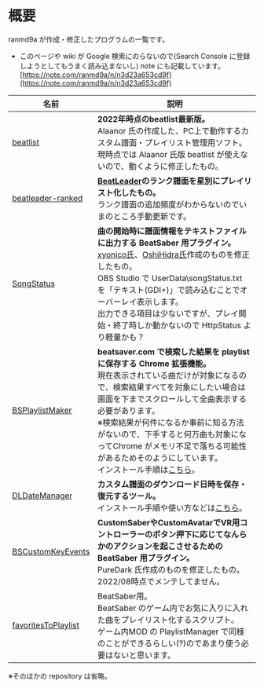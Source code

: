 # 概要

ranmd9a が作成・修正したプログラムの一覧です。

- このページや wiki が Google 検索にのらないので(Search Console に登録しようとしてもうまく読み込まないし) note にも記載しています。  
  [https://note.com/ranmd9a/n/n3d23a653cd9f](https://note.com/ranmd9a/n/n3d23a653cd9f)

| 名前 | 説明 |
|---|---|
| [beatlist](https://github.com/ranmd9a/beatlist/releases/latest) | **2022年時点のbeatlist最新版。**<br>Alaanor 氏の作成した、PC上で動作するカスタム譜面・プレイリスト管理用ソフト。<br>現時点では Alaanor 氏版 beatlist が使えないので、動くように修正したもの。 |
| [beatleader-ranked](https://github.com/ranmd9a/beatleader-ranked/releases/latest) | **[BeatLeader](https://www.beatleader.xyz/leaderboards)のランク譜面を星別にプレイリスト化したもの。**<br>ランク譜面の追加頻度がわからないのでいまのところ手動更新です。 |
| [SongStatus](https://github.com/ranmd9a/BeatSaber-SongStatus/releases/latest) | **曲の開始時に譜面情報をテキストファイルに出力する BeatSaber 用プラグイン。**<br>[xyonico氏](https://github.com/xyonico)、[OshiHidra氏](https://github.com/OshiHidra)作成のものを修正したもの。<br>OBS Studio で  UserData\songStatus.txt を「テキスト(GDI+)」で読み込むことでオーバーレイ表示します。<br>出力できる項目は少ないですが、プレイ開始・終了時しか動かないので HttpStatus より軽量かも？ |
| [BSPlaylistMaker](https://github.com/ranmd9a/BSPlaylistMaker/releases/latest) | **beatsaver.com で検索した結果を playlist に保存する Chrome 拡張機能。**<br>現在表示されている曲だけが対象になるので、検索結果すべてを対象にしたい場合は画面を下までスクロールして全曲表示する必要があります。<br>※検索結果が何件になるか事前に知る方法がないので、下手すると何万曲も対象になってChrome がメモリ不足で落ちる可能性があるためそのようにしています。<br>インストール手順は[こちら](https://github.com/ranmd9a/BSPlaylistMaker)。 |
| [DLDateManager](https://github.com/ranmd9a/DLDateManager/releases/latest) | **カスタム譜面のダウンロード日時を保存・復元するツール。**<br>インストール手順や使い方などは[こちら](https://github.com/ranmd9a/DLDateManager)。 |
| [BSCustomKeyEvents](https://github.com/ranmd9a/BSCustomKeyEvents/releases/latest) | **CustomSaberやCustomAvatarでVR用コントローラーのボタン押下に応じてなんらかのアクションを起こさせるための BeatSaber 用プラグイン。**<br>PureDark 氏作成のものを修正したもの。<br>2022/08時点でメンテしてません。 |
| [favoritesToPlaylist](https://github.com/ranmd9a/favoritesToPlaylist) | BeatSaber用。<br>BeatSaber のゲーム内でお気に入りに入れた曲をプレイリスト化するスクリプト。<br>ゲーム内MOD の PlaylistManager で同様のことができるらしい(?)のであまり使う必要はないと思います。 |

※そのほかの repository は省略。

